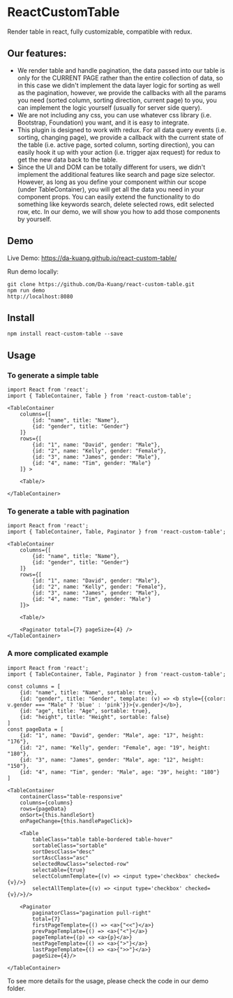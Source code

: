 # ReactCustomTable

Render table in react, fully customizable, compatible with redux.

## Our features:
- We render table and handle pagination, the data passed into our table is only for the CURRENT PAGE rather than the entire collection of data, so in this case we didn't implement the data layer logic for sorting as well as the pagination, however, we provide the callbacks with all the params you need (sorted column, sorting direction, current page) to you, you can implement the logic yourself (usually for server side query).
- We are not including any css, you can use whatever css library (i.e. Bootstrap, Foundation) you want, and it is easy to integrate.
- This plugin is designed to work with redux. For all data query events (i.e. sorting, changing page), we provide a callback with the current state of the table (i.e. active page, sorted column, sorting direction), you can easily hook it up with your action (i.e. trigger ajax request) for redux to get the new data back to the table.
- Since the UI and DOM can be totally different for users, we didn't implement the additional features like search and page size selector. However, as long as you define your component within our scope (under TableContainer), you will get all the data you need in your component props. You can easily extend the functionality to do something like keywords search, delete selected rows, edit selected row, etc. In our demo, we will show you how to add those components by yourself.

## Demo

Live Demo: https://da-kuang.github.io/react-custom-table/

Run demo locally:
```
git clone https://github.com/Da-Kuang/react-custom-table.git
npm run demo
http://localhost:8080
```

## Install

```
npm install react-custom-table --save
```

## Usage

### To generate a simple table

```
import React from 'react';
import { TableContainer, Table } from 'react-custom-table';

<TableContainer
    columns={[
    	{id: "name", title: "Name"},
    	{id: "gender", title: "Gender"}
    ]}
    rows={[
    	{id: "1", name: "David", gender: "Male"},
        {id: "2", name: "Kelly", gender: "Female"},
        {id: "3", name: "James", gender: "Male"},
        {id: "4", name: "Tim", gender: "Male"}
    ]} >

    <Table/>

</TableContainer>
```

### To generate a table with pagination

```
import React from 'react';
import { TableContainer, Table, Paginator } from 'react-custom-table';

<TableContainer
    columns={[
    	{id: "name", title: "Name"},
    	{id: "gender", title: "Gender"}
    ]}
    rows={[
    	{id: "1", name: "David", gender: "Male"},
        {id: "2", name: "Kelly", gender: "Female"},
        {id: "3", name: "James", gender: "Male"},
        {id: "4", name: "Tim", gender: "Male"}
    ]}>

    <Table/>

    <Paginator total={7} pageSize={4} />
</TableContainer>
```

### A more complicated example

```
import React from 'react';
import { TableContainer, Table, Paginator } from 'react-custom-table';

const columns = [
    {id: "name", title: "Name", sortable: true},
    {id: "gender", title: "Gender", template: (v) => <b style={{color: v.gender === "Male" ? 'blue' : 'pink'}}>{v.gender}</b>},
    {id: "age", title: "Age", sortable: true},
    {id: "height", title: "Height", sortable: false}
]
const pageData = [
    {id: "1", name: "David", gender: "Male", age: "17", height: "176"},
    {id: "2", name: "Kelly", gender: "Female", age: "19", height: "180"},
    {id: "3", name: "James", gender: "Male", age: "12", height: "150"},
    {id: "4", name: "Tim", gender: "Male", age: "39", height: "180"}
]

<TableContainer
    containerClass="table-responsive"
    columns={columns}
    rows={pageData}
    onSort={this.handleSort}
    onPageChange={this.handlePageClick}>

    <Table
        tableClass="table table-bordered table-hover"
        sortableClass="sortable"
        sortDescClass="desc"
        sortAscClass="asc"
        selectedRowClass="selected-row"
        selectable={true}
        selectColumnTemplate={(v) => <input type='checkbox' checked={v}/>}
        selectAllTemplate={(v) => <input type='checkbox' checked={v}/>}/>

    <Paginator
        paginatorClass="pagination pull-right"
        total={7}
        firstPageTemplate={() => <a>{"<<"}</a>}
        prevPageTemplate={() => <a>{"<"}</a>}
        pageTemplate={(p) => <a>{p}</a>}
        nextPageTemplate={() => <a>{">"}</a>}
        lastPageTemplate={() => <a>{">>"}</a>}
        pageSize={4}/>

</TableContainer>
```

To see more details for the usage, please check the code in our demo folder.